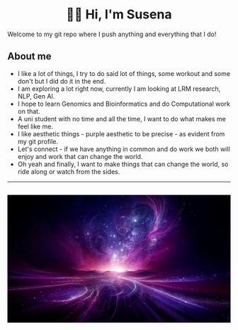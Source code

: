 
<h1 align = "center" > 💜✨ Hi, I'm Susena </h1> 

Welcome to my git repo where I push anything and everything that I do!

## About me

- I like a lot of things, I try to do said lot of things, some workout and some don't but I did do it in the end.
- I am exploring a lot right now, currently I am looking at LRM research, NLP, Gen AI.
- I hope to learn Genomics and Bioinformatics and do Computational work on that.
- A uni student with no time and all the time, I want to do what makes me feel like me.
- I like aesthetic things - purple aesthetic to be precise - as evident from my git profile.
- Let's connect - if we have anything in common and do work we both will enjoy and work that can change the world.
- Oh yeah and finally, I want to make things that can change the world, so ride along or watch from the sides.

---
![Pretty Background](WowBg.jpg)
---


